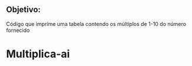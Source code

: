 ## Objetivo:
Código que imprime uma tabela contendo os múltiplos de 1-10 do número fornecido
# Multiplica-ai

